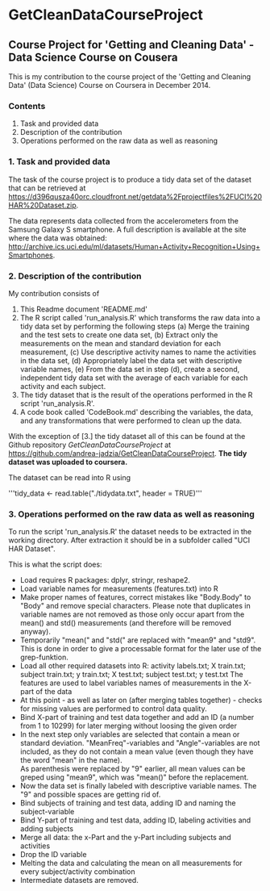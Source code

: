 GetCleanDataCourseProject
=========================

## Course Project for 'Getting and Cleaning Data' - Data Science Course on Cousera

This is my contribution to the course project of the 'Getting and Cleaning Data' (Data Science) Course on Coursera in December 2014.

### Contents
1. Task and provided data  
2. Description of the contribution  
3. Operations performed on the raw data as well as reasoning  

### 1. Task and provided data
The task of the course project is to produce a tidy data set of the dataset that can be retrieved at https://d396qusza40orc.cloudfront.net/getdata%2Fprojectfiles%2FUCI%20HAR%20Dataset.zip.

The data represents data collected from the accelerometers from the Samsung Galaxy S smartphone.
A full description is available at the site where the data was obtained: http://archive.ics.uci.edu/ml/datasets/Human+Activity+Recognition+Using+Smartphones.

### 2. Description of the contribution
My contribution consists of  
1. This Readme document 'README.md'  
2. The R script called 'run_analysis.R' which transforms the raw data into a tidy data set by performing the following steps
    (a) Merge the training and the test sets to create one data set,
    (b) Extract only the measurements on the mean and standard deviation for each measurement,
    (c) Use descriptive activity names to name the activities in the data set,
    (d) Appropriately label the data set with descriptive variable names,
    (e) From the data set in step (d), create a second, independent tidy data set with the average of each variable for each activity and each subject.  
3. The tidy dataset that is the result of the operations performed in the R script 'run_analysis.R'.  
4. A code book called 'CodeBook.md' describing the variables, the data, and any transformations that were performed to clean up the data.  

With the exception of [3.] the tidy dataset all of this can be found at the Github repository *GetCleanDataCourseProject* at https://github.com/andrea-jadzia/GetCleanDataCourseProject.
**The tidy dataset was uploaded to coursera.**

The dataset can be read into R using

'''tidy_data <- read.table("./tidydata.txt", header = TRUE)'''

### 3. Operations performed on the raw data as well as reasoning
To run the script 'run_analysis.R' the dataset needs to be extracted in the working directory. After extraction it should be in a subfolder called "UCI HAR Dataset".

This is what the script does:
* Load requires R packages: dplyr, stringr, reshape2.
* Load variable names for measurements (features.txt) into R
* Make proper names of features, correct mistakes like "Body.Body" to "Body" and remove special characters. Please note that duplicates in variable names are not removed as those only occur apart from the mean() and std() measurements (and therefore will be removed anyway).
* Temporarily "mean(" and "std(" are replaced with "mean9" and "std9". This is done in order to give a processable format for the later use of the grep-funktion.
* Load all other required datasets into R: activity labels.txt; X train.txt; subject train.txt; y train.txt; X test.txt; subject test.txt; y test.txt 
The features are used to label variables names of measurements in the X-part of the data
* At this point - as well as later on (after merging tables together) - checks for missing values are performed to control data quality.
* Bind X-part of training and test data together and add an ID (a number from 1 to 10299) for later merging without loosing the given order
* In the next step only variables are selected that contain a mean or standard deviation. "MeanFreq"-variables and "Angle"-variables are not included, as they do not contain a mean value (even though they have the word "mean" in the name).  
As parenthesis were replaced by "9" earlier, all mean values can be greped using "mean9", which was "mean()" before the replacement.
* Now the data set is finally labeled with descriptive variable names. The "9" and possible spaces are getting rid of.
* Bind subjects of training and test data, adding ID and naming the subject-variable
* Bind Y-part of training and test data, adding ID, labeling activities and adding subjects
* Merge all data: the x-Part and the y-Part including subjects and activities
* Drop the ID variable 
* Melting the data and calculating the mean on all measurements for every subject/activity combination
* Intermediate datasets are removed.
